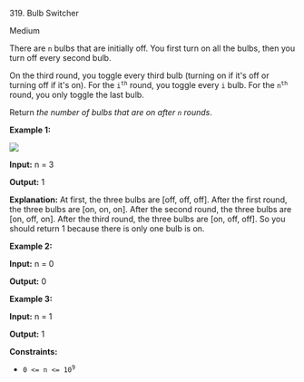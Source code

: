 319\. Bulb Switcher

Medium

There are `n` bulbs that are initially off. You first turn on all the bulbs, then you turn off every second bulb.

On the third round, you toggle every third bulb (turning on if it's off or turning off if it's on). For the <code>i<sup>th</sup></code> round, you toggle every `i` bulb. For the <code>n<sup>th</sup></code> round, you only toggle the last bulb.

Return _the number of bulbs that are on after `n` rounds_.

**Example 1:**

![](https://leetcode-in-java.github.io/src/main/java/g0301_0400/s0319_bulb_switcher/bulb.jpg)

**Input:** n = 3

**Output:** 1

**Explanation:** At first, the three bulbs are [off, off, off]. After the first round, the three bulbs are [on, on, on]. After the second round, the three bulbs are [on, off, on]. After the third round, the three bulbs are [on, off, off]. So you should return 1 because there is only one bulb is on.

**Example 2:**

**Input:** n = 0

**Output:** 0 

**Example 3:**

**Input:** n = 1

**Output:** 1 

**Constraints:**

*   <code>0 <= n <= 10<sup>9</sup></code>